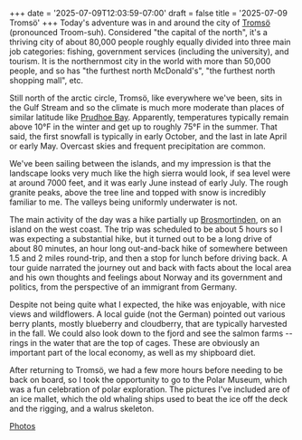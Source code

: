+++
date = '2025-07-09T12:03:59-07:00'
draft = false
title = '2025-07-09 Tromsö'
+++
Today's adventure was in and around the city of
[Tromsö](https://en.wikipedia.org/wiki/Troms%C3%B8) (pronounced Troom-suh).
Considered "the capital of the north", it's a thriving city of about 80,000
people roughly equally divided into three main job categories: fishing,
government services (including the university), and tourism. It is the
northernmost city in the world with more than 50,000 people, and so has "the
furthest north McDonald's", "the furthest north shopping mall", etc.

Still north of the arctic circle, Tromsö, like everywhere we've been, sits in
the Gulf Stream and so the climate is much more moderate than places of similar
latitude like [Prudhoe Bay](https://en.wikipedia.org/wiki/Prudhoe_Bay,_Alaska).
Apparently, temperatures typically remain above 10°F in the winter and get up to
roughly 75°F in the summer. That said, the first snowfall is typically in early
October, and the last in late April or early May. Overcast skies and frequent
precipitation are common.

We've been sailing between the islands, and my impression is that the landscape
looks very much like the high sierra would look, if sea level were at around
7000 feet, and it was early June instead of early July. The rough granite peaks,
above the tree line and topped with snow is incredibly familiar to me. The
valleys being uniformly underwater is not.

The main activity of the day was a hike partially up
[Brosmortinden](https://maps.app.goo.gl/K9jS6N1r7hgXdFMy5), on an island on the
west coast. The trip was scheduled to be about 5 hours so I was expecting a
substantial hike, but it turned out to be a long drive of about 80 minutes, an
hour long out-and-back hike of somewhere between 1.5 and 2 miles round-trip, and
then a stop for lunch before driving back. A tour guide narrated the journey out
and back with facts about the local area and his own thoughts and feelings about
Norway and its government and politics, from the perspective of an immigrant
from Germany.

Despite not being quite what I expected, the hike was enjoyable, with nice views
and wildflowers. A local guide (not the German) pointed out various berry
plants, mostly blueberry and cloudberry, that are typically harvested in the
fall. We could also look down to the fjord and see the salmon farms -- rings in
the water that are the top of cages. These are obviously an important part of
the local economy, as well as my shipboard diet.

After returning to Tromsö, we had a few more hours before needing to be back on
board, so I took the opportunity to go to the Polar Museum, which was a fun
celebration of polar exploration. The pictures I've included are of an ice
mallet, which the old whaling ships used to beat the ice off the deck and the
rigging, and a walrus skeleton.

[Photos](https://photos.app.goo.gl/1oqApXjTXMykMX9aA)
